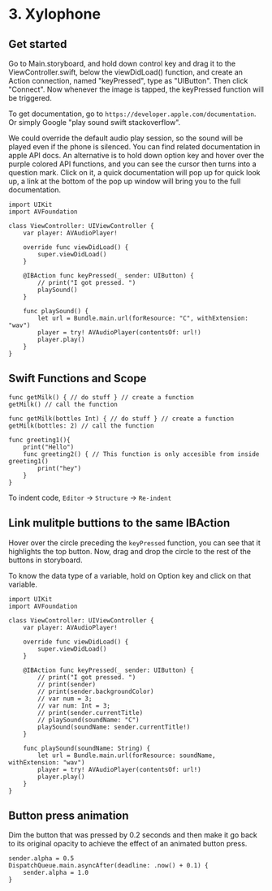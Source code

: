 # 3. Xylophone

## Get started
Go to Main.storyboard, and hold down control key and drag it to the ViewController.swift, below the viewDidLoad() function, and create an Action connection, named "keyPressed", type as "UIButton". Then click "Connect". Now whenever the image is tapped, the keyPressed function will be triggered. 

To get documentation, go to `https://developer.apple.com/documentation`. Or simply Google "play sound swift stackoverflow". 

We could override the default audio play session, so the sound will be played even if the phone is silenced. You can find related documentation in apple API docs. An alternative is to hold down option key and hover over the purple colored API functions, and you can see the cursor then turns into a question mark. Click on it, a quick documentation will pop up for quick look up, a link at the bottom of the pop up window will bring you to the full documentation. 

```
import UIKit
import AVFoundation

class ViewController: UIViewController {
    var player: AVAudioPlayer!

    override func viewDidLoad() {
        super.viewDidLoad()
    }

    @IBAction func keyPressed(_ sender: UIButton) {
        // print("I got pressed. ")
        playSound()
    }
    
    func playSound() {
        let url = Bundle.main.url(forResource: "C", withExtension: "wav")
        player = try! AVAudioPlayer(contentsOf: url!)
        player.play()
    }
}
```

## Swift Functions and Scope
```
func getMilk() { // do stuff } // create a function
getMilk() // call the function

func getMilk(bottles Int) { // do stuff } // create a function
getMilk(bottles: 2) // call the function

func greeting1(){
    print("Hello")
    func greeting2() { // This function is only accesible from inside greeting1()
        print("hey")
    }
}
```
To indent code, `Editor` -> `Structure` -> `Re-indent`

## Link mulitple buttions to the same IBAction
Hover over the circle preceding the `keyPressed` function, you can see that it highlights the top button. Now, drag and drop the circle to the rest of the buttons in storyboard. 

To know the data type of a variable, hold on Option key and click on that variable. 
```
import UIKit
import AVFoundation

class ViewController: UIViewController {
    var player: AVAudioPlayer!

    override func viewDidLoad() {
        super.viewDidLoad()
    }

    @IBAction func keyPressed(_ sender: UIButton) {
        // print("I got pressed. ")
        // print(sender)
        // print(sender.backgroundColor)
        // var num = 3;
        // var num: Int = 3;
        // print(sender.currentTitle)
        // playSound(soundName: "C")
        playSound(soundName: sender.currentTitle!)
    }
    
    func playSound(soundName: String) {
        let url = Bundle.main.url(forResource: soundName, withExtension: "wav")
        player = try! AVAudioPlayer(contentsOf: url!)
        player.play()
    }
}
```

## Button press animation
Dim the button that was pressed by 0.2 seconds and then make it go back to its original opacity to achieve the effect of an animated button press.
```
sender.alpha = 0.5
DispatchQueue.main.asyncAfter(deadline: .now() + 0.1) {
    sender.alpha = 1.0
}
```

















